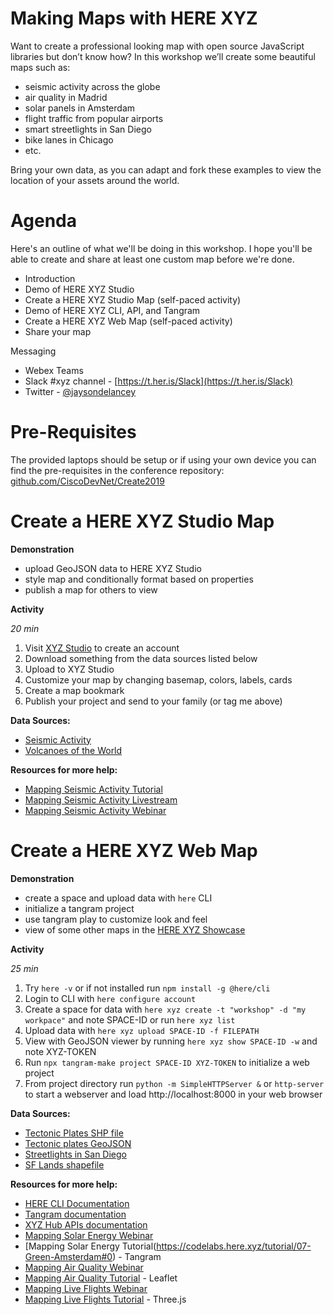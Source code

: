 
# Making Maps with HERE XYZ

Want to create a professional looking map with open source JavaScript libraries
but don’t know how? In this workshop we’ll create some beautiful maps such as:

- seismic activity across the globe
- air quality in Madrid
- solar panels in Amsterdam
- flight traffic from popular airports
- smart streetlights in San Diego
- bike lanes in Chicago
- etc.

Bring your own data, as you can adapt and fork these examples to view the
location of your assets around the world.

# Agenda

Here's an outline of what we'll be doing in this workshop.  I hope you'll be
able to create and share at least one custom map before we're done.

- Introduction
- Demo of HERE XYZ Studio
- Create a HERE XYZ Studio Map (self-paced activity)
- Demo of HERE XYZ CLI, API, and Tangram
- Create a HERE XYZ Web Map (self-paced activity)
- Share your map

Messaging
- Webex Teams
- Slack #xyz channel - [https://t.her.is/Slack](https://t.her.is/Slack)
- Twitter - [@jaysondelancey](https://twitter.com/jaysondelancey)

# Pre-Requisites

The provided laptops should be setup or if using your own device you can find
the pre-requisites in the conference repository:
[github.com/CiscoDevNet/Create2019](https://github.com/CiscoDevNet/Create2019/blob/master/Jayson%20DeLancey/Making%20Maps%20with%20XYZ.md)

# Create a HERE XYZ Studio Map

__Demonstration__

- upload GeoJSON data to HERE XYZ Studio
- style map and conditionally format based on properties
- publish a map for others to view

__Activity__

*20 min*

1. Visit [XYZ Studio](https://xyz.here.com) to create an account
2. Download something from the data sources listed below
3. Upload to XYZ Studio
4. Customize your map by changing basemap, colors, labels, cards
5. Create a map bookmark
6. Publish your project and send to your family (or tag me above)

__Data Sources:__

- [Seismic Activity](https://earthquake.usgs.gov/earthquakes/feed/v1.0/geojson.php)
- [Volcanoes of the World](https://earthworks.stanford.edu/catalog/harvard-glb-volc)

__Resources for more help:__

- [Mapping Seismic Activity Tutorial](https://codelabs.here.xyz/tutorial/05-Mapping-Seismic-Activity#0)
- [Mapping Seismic Activity Livestream](https://www.twitch.tv/videos/408122281)
- [Mapping Seismic Activity Webinar](https://youtu.be/KUwLu1Wnlis)

# Create a HERE XYZ Web Map

__Demonstration__

- create a space and upload data with `here` CLI
- initialize a tangram project
- use tangram play to customize look and feel
- view of some other maps in the [HERE XYZ Showcase](https://github.com/heremaps/xyz-showcase)

__Activity__

*25 min*

1. Try `here -v` or if not installed run `npm install -g @here/cli`
2. Login to CLI with `here configure account`
3. Create a space for data with `here xyz create -t "workshop" -d "my workpace"` and note SPACE-ID or run `here xyz list`
4. Upload data with `here xyz upload SPACE-ID -f FILEPATH`
5. View with GeoJSON viewer by running `here xyz show SPACE-ID -w` and note
   XYZ-TOKEN
6. Run `npx tangram-make project SPACE-ID XYZ-TOKEN` to initialize a web project
7. From project directory run `python -m SimpleHTTPServer &` or `http-server`
   to start a webserver and load http://localhost:8000 in your web browser

__Data Sources:__

- [Tectonic Plates SHP file](https://www.sciencebase.gov/catalog/item/4f4e4a48e4b07f02db62303e)
- [Tectonic plates GeoJSON](https://github.com/fraxen/tectonicplates/tree/master/GeoJSON)
- [Streetlights in San Diego](https://github.com/heremaps/devrel-workshops/raw/master/xyz/foss4g/streetlights.csv)
- [SF Lands shapefile](sflnds_current.zip)

__Resources for more help:__

- [HERE CLI Documentation](https://www.here.xyz/cli/)
- [Tangram documentation](https://tangrams.readthedocs.io/en/latest/)
- [XYZ Hub APIs documentation](https://www.here.xyz/api/)
- [Mapping Solar Energy Webinar](https://youtu.be/qi5cWF_TxCw)
- [Mapping Solar Energy Tutorial(https://codelabs.here.xyz/tutorial/07-Green-Amsterdam#0) - Tangram
- [Mapping Air Quality Webinar](https://youtu.be/kZo1BQHWSS8)
- [Mapping Air Quality Tutorial](https://codelabs.here.xyz/tutorial/06-Air-Quality-In-Madrid#0) - Leaflet
- [Mapping Live Flights Webinar](https://youtu.be/E78Pw2d-kpM)
- [Mapping Live Flights
  Tutorial](https://codelabs.here.xyz/tutorial/08-Global-Flight-Tracker#0) -
Three.js


